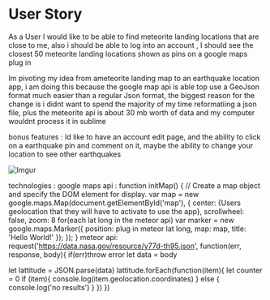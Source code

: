 # User Story

As a User I would like to be able to find meteorite landing locations that are close to me, also i should be able to log into an account , I should see the closest 50 meteorite landing locations shown as pins on a google maps plug in

Im pivoting my idea from ameteorite landing map to an earthquake location app, i am doing this because the google map api is able top use a GeoJson format much easier than a regular Json format, the biggest reason for the change is i didnt want to spend the majority of my time reformatiing a json file, plus the meteorite api is about 30 mb worth of data and my computer wouldnt process it in sublime

bonus features : Id like to have an account edit page, and the ability to click on a earthquake pin and comment on it,
maybe the ability to change your location to see other earthquakes

![Imgur](http://i.imgur.com/6XTSNio.jpg)

technologies : google maps api :
function initMap() {
  // Create a map object and specify the DOM element for display.
  var map = new google.maps.Map(document.getElementById('map'), {
    center: {Users geolocation that they will have to activate to use the app},
    scrollwheel: false,
    zoom: 8
  for(each lat long in the meteor api)
  var marker = new google.maps.Marker({
          position: plug in meteor lat long,
          map: map,
          title: 'Hello World!'
        });
  });
}
meteor api: request('https://data.nasa.gov/resource/y77d-th95.json', function(err, response, body){
 if(err)throw error
   let data = body

 let lattitude = JSON.parse(data)
   lattitude.forEach(function(item){
      let counter = 0
     if (item){
       console.log(item.geolocation.coordinates)
     } else {
       console.log('no results')
     }
   })
})


